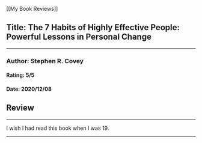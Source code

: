 [[My Book Reviews]]

 
 ## Title: The 7 Habits of Highly Effective People: Powerful Lessons in Personal Change
 ---
 ### Author: Stephen R. Covey
 #### Rating: 5/5
 #### Date: 2020/12/08


 ## Review
 ---
 I wish I had read this book when I was 19. 



 ---
 